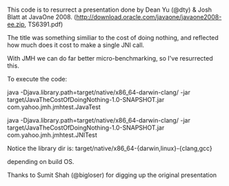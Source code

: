 #

This code is to resurrect a presentation done by Dean Yu (@dty) & Josh Blatt at JavaOne 2008.
(http://download.oracle.com/javaone/javaone2008-ee.zip,  TS6391.pdf)

The title was something similiar to the cost of doing nothing, and reflected how much does 
it cost to make a single JNI call.

With JMH we can do far better micro-benchmarking, so I've resurrected this.

To execute the code:

java -Djava.library.path=target/native/x86_64-darwin-clang/ -jar target/JavaTheCostOfDoingNothing-1.0-SNAPSHOT.jar com.yahoo.jmh.jmhtest.JavaTest 

java -Djava.library.path=target/native/x86_64-darwin-clang/ -jar target/JavaTheCostOfDoingNothing-1.0-SNAPSHOT.jar com.yahoo.jmh.jmhtest.JNITest 


Notice the library dir is:
target/native/x86_64-{darwin,linux}-{clang,gcc}

depending on build OS.

Thanks to Sumit Shah (@bigloser) for digging up the original presentation